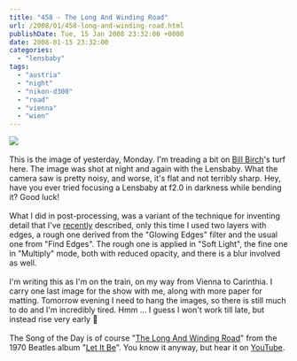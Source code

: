 ```yaml
---
title: "458 - The Long And Winding Road"
url: /2008/01/458-long-and-winding-road.html
publishDate: Tue, 15 Jan 2008 23:32:00 +0000
date: 2008-01-15 23:32:00
categories: 
  - "lensbaby"
tags: 
  - "austria"
  - "night"
  - "nikon-d300"
  - "road"
  - "vienna"
  - "wien"
---
```

<a href="https://d25zfm9zpd7gm5.cloudfront.net/1200x1200/2008/20080114_171540_ps.jpg" target="_blank"><img src="https://d25zfm9zpd7gm5.cloudfront.net/0600x0600/2008/20080114_171540_ps.jpg"/></a><br/><br/>This is the image of yesterday, Monday. I'm treading a bit on <a href="http://web.mac.com/wbirtch/iWeb/B%20Birtch%20Photo/Augmented%20Reality.html" target="_blank">Bill Birch</a>'s turf here. The image was shot at night and again with the Lensbaby. What the camera saw is pretty noisy, and worse, it's flat and not terribly sharp. Hey, have you ever tried focusing a Lensbaby at f2.0 in darkness while bending it? Good luck!<br/><br/>What I did in post-processing, was a variant of the technique for inventing detail that I've <a href="/2008/01/448-down-in-hole.html" target="_blank">recently</a> described, only this time I used two layers with edges, a rough one derived from the "Glowing Edges" filter and the usual one from "Find Edges". The rough one is applied in "Soft Light", the fine one in  "Multiply" mode, both with reduced opacity, and there is a blur involved as well.<br/><br/>I'm writing this as I'm on the train, on my way from Vienna to Carinthia. I carry one last image for the show with me, along with more paper for matting. Tomorrow evening I need to hang the images, so there is still much to do and I'm incredibly tired. Hmm ... I guess I won't work till late, but instead rise very early 🙂<br/><br/>The Song of the Day is of course "<a href="http://www.lyricsfreak.com/b/beatles/the+long+winding+road_20014808.html" target="_blank">The Long And Winding Road</a>" from the 1970 Beatles album "<a href="http://www.amazon.com/Let-Be-Beatles/dp/B000002UB6" target="_blank">Let It Be</a>". You know it anyway, but hear it on <a href="http://www.youtube.com/watch?v=COMsKPeWAsw" target="_blank">YouTube</a>.
